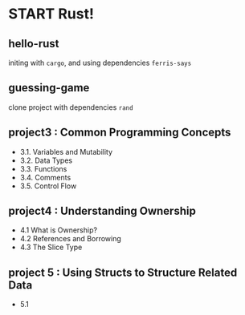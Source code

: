 # START Rust!

## hello-rust

initing with `cargo`, and using dependencies `ferris-says`

## guessing-game

clone project with dependencies `rand`

## project3 : Common Programming Concepts

- 3.1. Variables and Mutability
- 3.2. Data Types
- 3.3. Functions
- 3.4. Comments
- 3.5. Control Flow

## project4 : Understanding Ownership

- 4.1 What is Ownership?
- 4.2 References and Borrowing
- 4.3 The Slice Type

## project 5 : Using Structs to Structure Related Data

- 5.1
